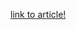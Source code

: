 [link to article!](https://www.bloomberg.com/news/articles/2020-09-28/ways-city-budgets-can-prioritize-racial-equity)

